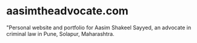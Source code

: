 # aasimtheadvocate.com
"Personal website and portfolio for Aasim Shakeel Sayyed, an advocate in criminal law in Pune, Solapur, Maharashtra. 
